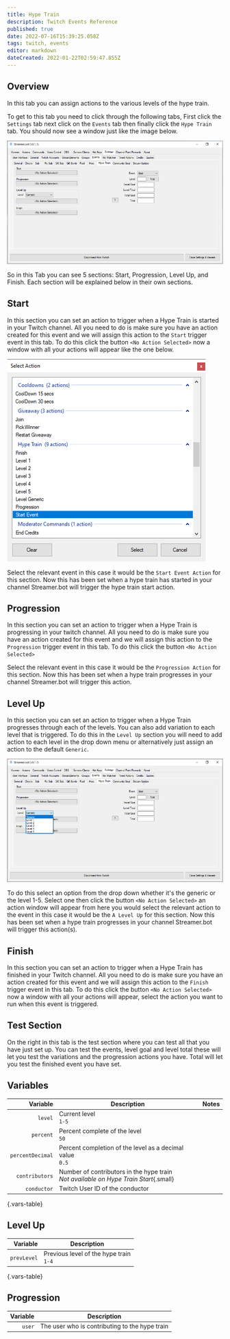 ```yaml
---
title: Hype Train
description: Twitch Events Reference
published: true
date: 2022-07-16T15:39:25.058Z
tags: twitch, events
editor: markdown
dateCreated: 2022-01-22T02:59:47.855Z
---
```


## Overview

In this tab you can assign actions to the various levels of the hype train.

To get to this tab you need to click through the following tabs, First click the `Settings` tab next click on the `Events` tab then finally click the `Hype Train` tab. You should now see a window just like the image below.

![hypetrain.png](/hypetrain.png)

So in this Tab you can see 5 sections: Start, Progression, Level Up, and Finish. Each section will be explained below in their own sections.

## Start

In this section you can set an action to trigger when a Hype Train is started in your Twitch channel. All you need to do is make sure you have an action created for this event and we will assign this action to the `Start` trigger event in this tab. To do this click the button `<No Action Selected>` now a window with all your actions will appear like the one below.

![actionshype.png](/actionshype.png)

Select the relevant event in this case it would be the `Start Event Action` for this section.  Now this has been set when a hype train has started in your channel Streamer.bot will trigger the hype train start action.

## Progression

In this section you can set an action to trigger when a Hype Train is progressing in your twitch channel. All you need to do is make sure you have an action created for this event and we will assign this action to the `Progression` trigger event in this tab. To do this click the button `<No Action Selected>`

Select the relevant event in this case it would be the `Progression Action` for this section.  Now this has been set when a hype train progresses in your channel Streamer.bot will trigger this action.


## Level Up

In this section you can set an action to trigger when a Hype Train progresses through each of the levels. You can also add variation to each level that is triggered. To do this in the `Level Up` section you will need to add action to each level in the drop down menu or alternatively just assign an action to the default `Generic`.

![hype_levels_.png](/hype_levels_.png)

To do this select an option from the drop down whether it's the generic or the level 1-5. Select one then click the button `<No Action Selected>` an action window will appear from here you would select the relevant action to the event in this case it would be the `A Level Up` for this section. Now this has been set when a hype train progresses in your channel Streamer.bot will trigger this action(s).

## Finish

In this section you can set an action to trigger when a Hype Train has finished in your Twitch channel. All you need to do is make sure you have an action created for this event and we will assign this action to the `Finish` trigger event in this tab. To do this click the button `<No Action Selected>` now a window with all your actions will appear, select the action you want to run when this event is triggered.

## Test Section

On the right in this tab is the test section where you can test all that you have just set up. You can test the events, level goal and level total these will let you test the variations and the progression actions you have. Total will let you test the finished event you have set.


## Variables


|         Variable | Description                                                                                     | Notes |
| ----------------:| ----------------------------------------------------------------------------------------------- | ----- |
|          `level` | Current level <br> `1-5`                                                                  |       |
|        `percent` | Percent complete of the level <br> `50`                                                   |       |
| `percentDecimal` | Percent completion of the level as a decimal value <br> `0.5`                             |       |
|   `contributors` | Number of contributors in the hype train <br> *Not available on Hype Train Start*{.small} |       |
|      `conductor` | Twitch User ID of the conductor                                                                 |       |
{.vars-table}


## Level Up

|    Variable | Description                                       |
| -----------:| ------------------------------------------------- |
| `prevLevel` | Previous level of the hype train <br> `1-4` |
{.vars-table}

## Progression

| Variable | Description                                    |
| --------:| ---------------------------------------------- |
|   `user` | The user who is contributing to the hype train |

